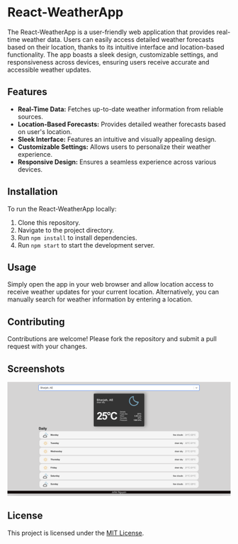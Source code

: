 # React-WeatherApp

The React-WeatherApp is a user-friendly web application that provides real-time weather data. Users can easily access detailed weather forecasts based on their location, thanks to its intuitive interface and location-based functionality. The app boasts a sleek design, customizable settings, and responsiveness across devices, ensuring users receive accurate and accessible weather updates.

## Features

- **Real-Time Data:** Fetches up-to-date weather information from reliable sources.
- **Location-Based Forecasts:** Provides detailed weather forecasts based on user's location.
- **Sleek Interface:** Features an intuitive and visually appealing design.
- **Customizable Settings:** Allows users to personalize their weather experience.
- **Responsive Design:** Ensures a seamless experience across various devices.

## Installation

To run the React-WeatherApp locally:

1. Clone this repository.
2. Navigate to the project directory.
3. Run `npm install` to install dependencies.
4. Run `npm start` to start the development server.

## Usage

Simply open the app in your web browser and allow location access to receive weather updates for your current location. Alternatively, you can manually search for weather information by entering a location.

## Contributing

Contributions are welcome! Please fork the repository and submit a pull request with your changes.
## Screenshots
[![Screenshot](./screenshot.png)](https://cheerful-youtiao-c30163.netlify.app/)


## License

This project is licensed under the [MIT License](LICENSE).
